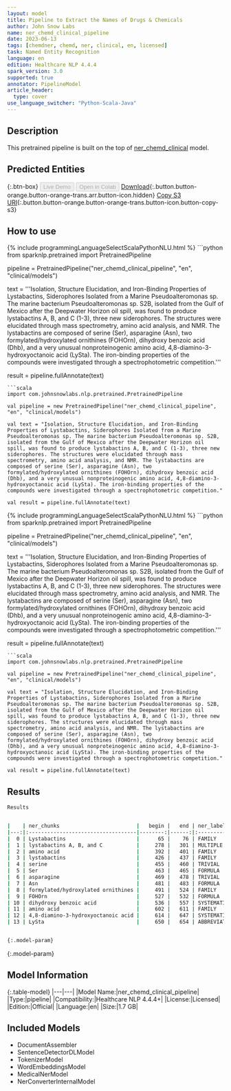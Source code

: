 ```yaml
---
layout: model
title: Pipeline to Extract the Names of Drugs & Chemicals
author: John Snow Labs
name: ner_chemd_clinical_pipeline
date: 2023-06-13
tags: [chemdner, chemd, ner, clinical, en, licensed]
task: Named Entity Recognition
language: en
edition: Healthcare NLP 4.4.4
spark_version: 3.0
supported: true
annotator: PipelineModel
article_header:
  type: cover
use_language_switcher: "Python-Scala-Java"
---
```


## Description

This pretrained pipeline is built on the top of [ner_chemd_clinical](https://nlp.johnsnowlabs.com/2021/11/04/ner_chemd_clinical_en.html) model.

## Predicted Entities



{:.btn-box}
<button class="button button-orange" disabled>Live Demo</button>
<button class="button button-orange" disabled>Open in Colab</button>
[Download](https://s3.amazonaws.com/auxdata.johnsnowlabs.com/clinical/models/ner_chemd_clinical_pipeline_en_4.4.4_3.0_1686658925425.zip){:.button.button-orange.button-orange-trans.arr.button-icon.hidden}
[Copy S3 URI](s3://auxdata.johnsnowlabs.com/clinical/models/ner_chemd_clinical_pipeline_en_4.4.4_3.0_1686658925425.zip){:.button.button-orange.button-orange-trans.button-icon.button-copy-s3}

## How to use

<div class="tabs-box" markdown="1">
{% include programmingLanguageSelectScalaPythonNLU.html %}
```python
from sparknlp.pretrained import PretrainedPipeline

pipeline = PretrainedPipeline("ner_chemd_clinical_pipeline", "en", "clinical/models")

text = '''Isolation, Structure Elucidation, and Iron-Binding Properties of Lystabactins, Siderophores Isolated from a Marine Pseudoalteromonas sp. The marine bacterium Pseudoalteromonas sp. S2B, isolated from the Gulf of Mexico after the Deepwater Horizon oil spill, was found to produce lystabactins A, B, and C (1-3), three new siderophores. The structures were elucidated through mass spectrometry, amino acid analysis, and NMR. The lystabactins are composed of serine (Ser), asparagine (Asn), two formylated/hydroxylated ornithines (FOHOrn), dihydroxy benzoic acid (Dhb), and a very unusual nonproteinogenic amino acid, 4,8-diamino-3-hydroxyoctanoic acid (LySta). The iron-binding properties of the compounds were investigated through a spectrophotometric competition.'''

result = pipeline.fullAnnotate(text)
```
```scala
import com.johnsnowlabs.nlp.pretrained.PretrainedPipeline

val pipeline = new PretrainedPipeline("ner_chemd_clinical_pipeline", "en", "clinical/models")

val text = "Isolation, Structure Elucidation, and Iron-Binding Properties of Lystabactins, Siderophores Isolated from a Marine Pseudoalteromonas sp. The marine bacterium Pseudoalteromonas sp. S2B, isolated from the Gulf of Mexico after the Deepwater Horizon oil spill, was found to produce lystabactins A, B, and C (1-3), three new siderophores. The structures were elucidated through mass spectrometry, amino acid analysis, and NMR. The lystabactins are composed of serine (Ser), asparagine (Asn), two formylated/hydroxylated ornithines (FOHOrn), dihydroxy benzoic acid (Dhb), and a very unusual nonproteinogenic amino acid, 4,8-diamino-3-hydroxyoctanoic acid (LySta). The iron-binding properties of the compounds were investigated through a spectrophotometric competition."

val result = pipeline.fullAnnotate(text)
```
</div>

<div class="tabs-box" markdown="1">
{% include programmingLanguageSelectScalaPythonNLU.html %}
```python
from sparknlp.pretrained import PretrainedPipeline

pipeline = PretrainedPipeline("ner_chemd_clinical_pipeline", "en", "clinical/models")

text = '''Isolation, Structure Elucidation, and Iron-Binding Properties of Lystabactins, Siderophores Isolated from a Marine Pseudoalteromonas sp. The marine bacterium Pseudoalteromonas sp. S2B, isolated from the Gulf of Mexico after the Deepwater Horizon oil spill, was found to produce lystabactins A, B, and C (1-3), three new siderophores. The structures were elucidated through mass spectrometry, amino acid analysis, and NMR. The lystabactins are composed of serine (Ser), asparagine (Asn), two formylated/hydroxylated ornithines (FOHOrn), dihydroxy benzoic acid (Dhb), and a very unusual nonproteinogenic amino acid, 4,8-diamino-3-hydroxyoctanoic acid (LySta). The iron-binding properties of the compounds were investigated through a spectrophotometric competition.'''

result = pipeline.fullAnnotate(text)
```
```scala
import com.johnsnowlabs.nlp.pretrained.PretrainedPipeline

val pipeline = new PretrainedPipeline("ner_chemd_clinical_pipeline", "en", "clinical/models")

val text = "Isolation, Structure Elucidation, and Iron-Binding Properties of Lystabactins, Siderophores Isolated from a Marine Pseudoalteromonas sp. The marine bacterium Pseudoalteromonas sp. S2B, isolated from the Gulf of Mexico after the Deepwater Horizon oil spill, was found to produce lystabactins A, B, and C (1-3), three new siderophores. The structures were elucidated through mass spectrometry, amino acid analysis, and NMR. The lystabactins are composed of serine (Ser), asparagine (Asn), two formylated/hydroxylated ornithines (FOHOrn), dihydroxy benzoic acid (Dhb), and a very unusual nonproteinogenic amino acid, 4,8-diamino-3-hydroxyoctanoic acid (LySta). The iron-binding properties of the compounds were investigated through a spectrophotometric competition."

val result = pipeline.fullAnnotate(text)
```
</div>

## Results

```bash
Results


|    | ner_chunks                         |   begin |   end | ner_label    |   confidence |
|---:|:-----------------------------------|--------:|------:|:-------------|-------------:|
|  0 | Lystabactins                       |      65 |    76 | FAMILY       |     0.9841   |
|  1 | lystabactins A, B, and C           |     278 |   301 | MULTIPLE     |     0.813429 |
|  2 | amino acid                         |     392 |   401 | FAMILY       |     0.74585  |
|  3 | lystabactins                       |     426 |   437 | FAMILY       |     0.8007   |
|  4 | serine                             |     455 |   460 | TRIVIAL      |     0.9924   |
|  5 | Ser                                |     463 |   465 | FORMULA      |     0.9999   |
|  6 | asparagine                         |     469 |   478 | TRIVIAL      |     0.9795   |
|  7 | Asn                                |     481 |   483 | FORMULA      |     0.9999   |
|  8 | formylated/hydroxylated ornithines |     491 |   524 | FAMILY       |     0.50085  |
|  9 | FOHOrn                             |     527 |   532 | FORMULA      |     0.509    |
| 10 | dihydroxy benzoic acid             |     536 |   557 | SYSTEMATIC   |     0.6346   |
| 11 | amino acid                         |     602 |   611 | FAMILY       |     0.4204   |
| 12 | 4,8-diamino-3-hydroxyoctanoic acid |     614 |   647 | SYSTEMATIC   |     0.9124   |
| 13 | LySta                              |     650 |   654 | ABBREVIATION |     0.9193   |


{:.model-param}
```

{:.model-param}
## Model Information

{:.table-model}
|---|---|
|Model Name:|ner_chemd_clinical_pipeline|
|Type:|pipeline|
|Compatibility:|Healthcare NLP 4.4.4+|
|License:|Licensed|
|Edition:|Official|
|Language:|en|
|Size:|1.7 GB|

## Included Models

- DocumentAssembler
- SentenceDetectorDLModel
- TokenizerModel
- WordEmbeddingsModel
- MedicalNerModel
- NerConverterInternalModel